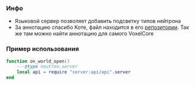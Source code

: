 ### Инфо
- Языковой сервер позволяет добавить подсветку типов нейтрона
- За аннотацию спасибо Коте, файл находится в его [репозитории](https://github.com/kotisoff/NotUtils/blob/main/modules/types/neutron.lua). Так же там можно найти аннотацию для самого VoxelCore

### Пример использования
```lua
function on_world_open()
    ---@type neutron.server
    local api = require "server:api/api".server
end
```